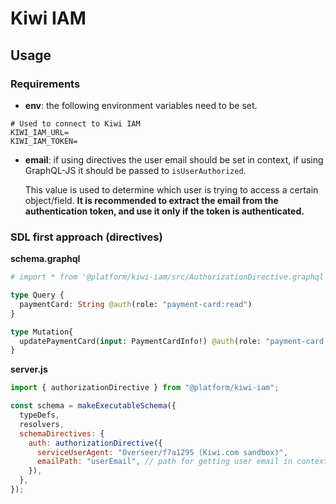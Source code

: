# Kiwi IAM

## Usage

### Requirements

- **env**: the following environment variables need to be set.

```shell
# Used to connect to Kiwi IAM
KIWI_IAM_URL=
KIWI_IAM_TOKEN=
```

- **email**: if using directives the user email should be set in context, if
  using GraphQL-JS it should be passed to `isUserAuthorized`.

  This value is used to determine which user is trying to access a certain
  object/field. **It is recommended to extract the email from the authentication
  token, and use it only if the token is authenticated.**

### SDL first approach (directives)

**schema.graphql**

```graphql
# import * from '@platform/kiwi-iam/src/AuthorizationDirective.graphql'

type Query {
  paymentCard: String @auth(role: "payment-card:read")
}

type Mutation{
  updatePaymentCard(input: PaymentCardInfo!) @auth(role: "payment-card:write")
}
```

**server.js**

```js
import { authorizationDirective } from "@platform/kiwi-iam";

const schema = makeExecutableSchema({
  typeDefs,
  resolvers,
  schemaDirectives: {
    auth: authorizationDirective({
      serviceUserAgent: "Overseer/f7a1295 (Kiwi.com sandbox)",
      emailPath: "userEmail", // path for getting user email in context, default is 'email'
    }),
  },
});
```
